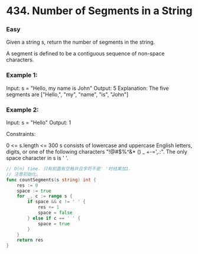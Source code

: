 # 434. Number of Segments in a String

### Easy

Given a string s, return the number of segments in the string.

A segment is defined to be a contiguous sequence of non-space characters.

### Example 1:

Input: s = "Hello, my name is John"
Output: 5
Explanation: The five segments are ["Hello,", "my", "name", "is", "John"]

### Example 2:

Input: s = "Hello"
Output: 1

Constraints:

0 <= s.length <= 300
s consists of lowercase and uppercase English letters, digits, or one of the following characters "!@#$%^&* () _ +-=',.:".
The only space character in s is ' '.

```go
// O(n) time. 只有前面有空格并且字符不是' '时结果加1. 
// 注意初始化。
func countSegments(s string) int {
	res := 0
	space := true
	for _, c := range s {
		if space && c != ' ' {
			res += 1
			space = false
		} else if c == ' ' {
			space = true
		}
	}
	return res
}
```